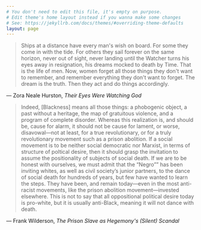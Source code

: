 ```yaml
---
# You don't need to edit this file, it's empty on purpose.
# Edit theme's home layout instead if you wanna make some changes
# See: https://jekyllrb.com/docs/themes/#overriding-theme-defaults
layout: page
---
```


>Ships at a distance have every man's wish on board. For some they come in with the tide. For others they sail forever on the same horizon, never out of sight, never landing until the Watcher turns his eyes away in resignation, his dreams mocked to death by Time. That is the life of men. Now, women forget all those things they don't want to remember, and remember everything they don't want to forget. The dream is the truth. Then they act and do things accordingly.

 ― Zora Neale Hurston, *Their Eyes Were Watching God*


>Indeed, [Blackness] means all those things: a phobogenic object, a past without a heritage, the map of gratuitous violence, and a program of complete disorder. Whereas this realization is, and should be, cause for alarm, it should not be cause for lament, or worse, disavowal—not at least, for a true revolutionary, or for a truly revolutionary movement such as a prison abolition. If a social movement is to be neither social democratic nor Marxist, in terms of structure of poltical desire, then it should grasp the invitation to assume the positionality of subjects of social death. If we are to be honest with ourselves, we must admit that the “Negro”” has been inviting whites, as well as civil society’s junior partners, to the dance of social death for hundreds of years, but few have wanted to learn the steps. They have been, and remain today—even in the most anti-racist movements, like the prison abolition movement—invested elsewhere. This is not to say that all oppositional political desire today is pro-white, but it is usually anti-Black, meaning it will not dance with death.

 ― Frank Wilderson, *The Prison Slave as Hegemony's (Silent) Scandal*
 
<!---- >An amateur is what today the intellectual ought to be, someone who considers that to be a thinking and concerned member of a society one is entitled to raise moral issues at the heart of even the most technical and professionalised activity as it involve one's country, its power, its mode of interacting with its citizens as well as other societies. In addition, the intellectual's spirit as an amateur can enter and transform the merely professional routine most of us go through into something much more lively and radical; instead of doing what one is supposed to do one can ask why one does it, who benefits from it, how can it reconnect with a personal project and original thought.

 — Edward Said, *Representations of the Intellectual* ---->